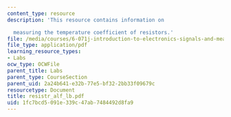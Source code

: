 ```yaml
---
content_type: resource
description: 'This resource contains information on

  measuring the temperature coefficient of resistors.'
file: /media/courses/6-071j-introduction-to-electronics-signals-and-measurement-spring-2006/1fc7bcd5091e339c47ab7484492d8fa9_resistr_alf_lb.pdf
file_type: application/pdf
learning_resource_types:
- Labs
ocw_type: OCWFile
parent_title: Labs
parent_type: CourseSection
parent_uid: 2a24b641-e32b-77e5-bf32-2bb33f09679c
resourcetype: Document
title: resistr_alf_lb.pdf
uid: 1fc7bcd5-091e-339c-47ab-7484492d8fa9
---
```

